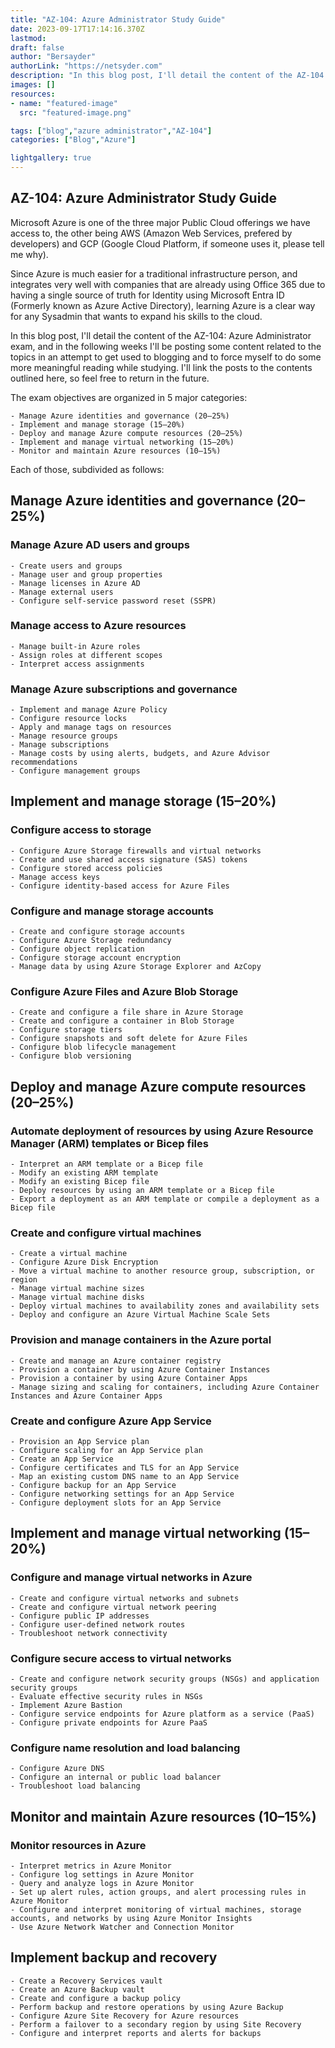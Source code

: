 ```yaml
---
title: "AZ-104: Azure Administrator Study Guide"
date: 2023-09-17T17:14:16.370Z
lastmod: 
draft: false
author: "Bersayder"
authorLink: "https://netsyder.com"
description: "In this blog post, I'll detail the content of the AZ-104: Azure Administrator exam and I'll be making posts linked to the contents outlined."
images: []
resources:
- name: "featured-image"
  src: "featured-image.png"

tags: ["blog","azure administrator","AZ-104"]
categories: ["Blog","Azure"]

lightgallery: true
---
```


## AZ-104: Azure Administrator Study Guide

Microsoft Azure is one of the three major Public Cloud offerings we have access to, the other being AWS (Amazon Web Services, prefered by developers) and GCP (Google Cloud Platform, if someone uses it, please tell me why).

Since Azure is much easier for a traditional infrastructure person, and integrates very well with companies that are already using Office 365 due to having a single source of truth for Identity using Microsoft Entra ID (Formerly known as Azure Active Directory), learning Azure is a clear way for any Sysadmin that wants to expand his skills to the cloud.

In this blog post, I'll detail the content of the AZ-104: Azure Administrator exam, and in the following weeks I'll be posting some content related to the topics in an attempt to get used to blogging and to force myself to do some more meaningful reading while studying. I'll link the posts to the contents outlined here, so feel free to return in the future.

The exam objectives are organized in 5 major categories:

    - Manage Azure identities and governance (20–25%)
    - Implement and manage storage (15–20%)
    - Deploy and manage Azure compute resources (20–25%)
    - Implement and manage virtual networking (15–20%)
    - Monitor and maintain Azure resources (10–15%)

Each of those, subdivided as follows:

## Manage Azure identities and governance (20–25%)
### Manage Azure AD users and groups

    - Create users and groups
    - Manage user and group properties
    - Manage licenses in Azure AD
    - Manage external users
    - Configure self-service password reset (SSPR)

### Manage access to Azure resources

    - Manage built-in Azure roles
    - Assign roles at different scopes
    - Interpret access assignments

### Manage Azure subscriptions and governance

    - Implement and manage Azure Policy
    - Configure resource locks
    - Apply and manage tags on resources
    - Manage resource groups
    - Manage subscriptions
    - Manage costs by using alerts, budgets, and Azure Advisor recommendations
    - Configure management groups

## Implement and manage storage (15–20%)
### Configure access to storage

    - Configure Azure Storage firewalls and virtual networks
    - Create and use shared access signature (SAS) tokens
    - Configure stored access policies
    - Manage access keys
    - Configure identity-based access for Azure Files

### Configure and manage storage accounts

    - Create and configure storage accounts
    - Configure Azure Storage redundancy
    - Configure object replication
    - Configure storage account encryption
    - Manage data by using Azure Storage Explorer and AzCopy

### Configure Azure Files and Azure Blob Storage

    - Create and configure a file share in Azure Storage
    - Create and configure a container in Blob Storage
    - Configure storage tiers
    - Configure snapshots and soft delete for Azure Files
    - Configure blob lifecycle management
    - Configure blob versioning

## Deploy and manage Azure compute resources (20–25%)
### Automate deployment of resources by using Azure Resource Manager (ARM) templates or Bicep files

    - Interpret an ARM template or a Bicep file
    - Modify an existing ARM template
    - Modify an existing Bicep file
    - Deploy resources by using an ARM template or a Bicep file
    - Export a deployment as an ARM template or compile a deployment as a Bicep file

### Create and configure virtual machines

    - Create a virtual machine
    - Configure Azure Disk Encryption
    - Move a virtual machine to another resource group, subscription, or region
    - Manage virtual machine sizes
    - Manage virtual machine disks
    - Deploy virtual machines to availability zones and availability sets
    - Deploy and configure an Azure Virtual Machine Scale Sets

### Provision and manage containers in the Azure portal

    - Create and manage an Azure container registry
    - Provision a container by using Azure Container Instances
    - Provision a container by using Azure Container Apps
    - Manage sizing and scaling for containers, including Azure Container Instances and Azure Container Apps

### Create and configure Azure App Service

    - Provision an App Service plan
    - Configure scaling for an App Service plan
    - Create an App Service
    - Configure certificates and TLS for an App Service
    - Map an existing custom DNS name to an App Service
    - Configure backup for an App Service
    - Configure networking settings for an App Service
    - Configure deployment slots for an App Service

## Implement and manage virtual networking (15–20%)
### Configure and manage virtual networks in Azure

    - Create and configure virtual networks and subnets
    - Create and configure virtual network peering
    - Configure public IP addresses
    - Configure user-defined network routes
    - Troubleshoot network connectivity

### Configure secure access to virtual networks

    - Create and configure network security groups (NSGs) and application security groups
    - Evaluate effective security rules in NSGs
    - Implement Azure Bastion
    - Configure service endpoints for Azure platform as a service (PaaS)
    - Configure private endpoints for Azure PaaS

### Configure name resolution and load balancing

    - Configure Azure DNS
    - Configure an internal or public load balancer
    - Troubleshoot load balancing

## Monitor and maintain Azure resources (10–15%)
### Monitor resources in Azure

    - Interpret metrics in Azure Monitor
    - Configure log settings in Azure Monitor
    - Query and analyze logs in Azure Monitor
    - Set up alert rules, action groups, and alert processing rules in Azure Monitor
    - Configure and interpret monitoring of virtual machines, storage accounts, and networks by using Azure Monitor Insights
    - Use Azure Network Watcher and Connection Monitor

## Implement backup and recovery

    - Create a Recovery Services vault
    - Create an Azure Backup vault
    - Create and configure a backup policy
    - Perform backup and restore operations by using Azure Backup
    - Configure Azure Site Recovery for Azure resources
    - Perform a failover to a secondary region by using Site Recovery
    - Configure and interpret reports and alerts for backups